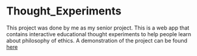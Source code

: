 # Thought_Experiments
 This project was done by me as my senior project. This is a web app that contains interactive educational thought experiments to help people learn about philosophy of ethics.
 A demonstration of the project can be found [here](https://www.youtube.com/watch?v=QS-rJJuEKrU)
